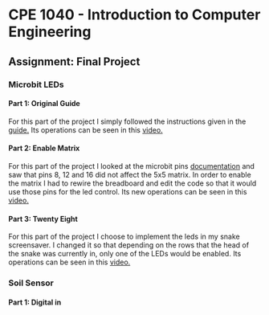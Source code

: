 # CPE 1040 - Introduction to Computer Engineering
## Assignment: Final Project
### Microbit LEDs
#### Part 1: Original Guide
For this part of the project I simply followed the instructions given in the [guide.](https://learn.sparkfun.com/tutorials/microbit-breakout-board-hookup-guide#hardware-overview) Its operations can be seen in this [video.](https://imgur.com/a/USeeEM2)
#### Part 2: Enable Matrix
For this part of the project I looked at the microbit pins [documentation](https://learn.sparkfun.com/tutorials/microbit-breakout-board-hookup-guide#hardware-overview) and saw that pins 8, 12 and 16 did not affect the 5x5 matrix. In order to enable the matrix I had to rewire the breadboard and edit the code so that it would use those pins for the led control. Its new operations can be seen in this [video.](https://imgur.com/a/bm1HBoh)
#### Part 3: Twenty Eight
For this part of the project I choose to implement the leds in my snake screensaver. I changed it so that depending on the rows that the head of the snake was currently in, only one of the LEDs would be enabled. Its operations can be seen in this [video.](https://imgur.com/a/Z7SXWyn)
### Soil Sensor
#### Part 1: Digital in
